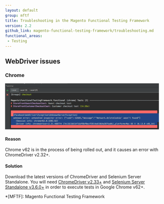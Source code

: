 ```yaml
---
layout: default
group: mftf
title: Troubleshooting in the Magento Functional Testing Framework
version: 2.2
github_link: magento-functional-testing-framework/troubleshooting.md
functional_areas:
 - Testing
---
```


## WebDriver issues

### Chrome

![](./img/trouble-chrome232.png)

#### Reason

Chrome v62 is in the process of being rolled out, and it causes an error with ChromeDriver v2.32+.

#### Solution

Download the latest versions of ChromeDriver and Selenium Server Standalone. You will need [ChromeDriver v2.33+] and [Selenium Server Standalone v3.6.0+] in order to execute tests in Google Chrome v62+.

<!-- LINK DEFINITIONS -->

[ChromeDriver v2.33+]: https://chromedriver.storage.googleapis.com/index.html?path=2.33/
[Selenium Server Standalone v3.6.0+]: http://www.seleniumhq.org/download/

<!-- Abbreviations -->

*[MFTF]: Magento Functional Testing Framework